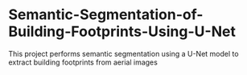 # Semantic-Segmentation-of-Building-Footprints-Using-U-Net
This project performs semantic segmentation using a U-Net model to extract building footprints from aerial images
